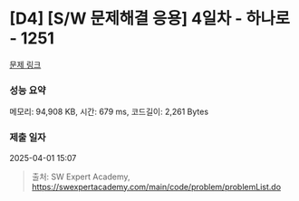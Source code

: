 # [D4] [S/W 문제해결 응용] 4일차 - 하나로 - 1251 

[문제 링크](https://swexpertacademy.com/main/code/problem/problemDetail.do?contestProbId=AV15StKqAQkCFAYD) 

### 성능 요약

메모리: 94,908 KB, 시간: 679 ms, 코드길이: 2,261 Bytes

### 제출 일자

2025-04-01 15:07



> 출처: SW Expert Academy, https://swexpertacademy.com/main/code/problem/problemList.do